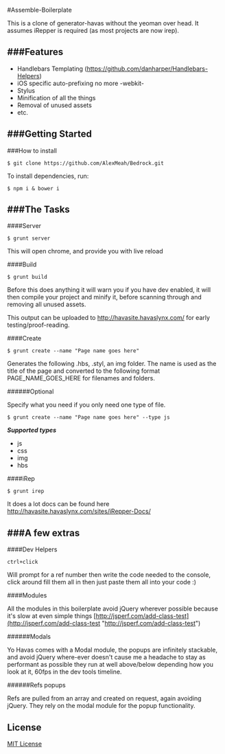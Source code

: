 #Assemble-Boilerplate

This is a clone of generator-havas without the yeoman over head. It assumes iRepper is required (as most projects are now irep).

###Features
---

- Handlebars Templating (https://github.com/danharper/Handlebars-Helpers)
- iOS specific auto-prefixing no more -webkit-
- Stylus
- Minification of all the things
- Removal of unused assets
- etc.

###Getting Started
---

###How to install

```
$ git clone https://github.com/AlexMeah/Bedrock.git
```

To install dependencies, run:

```
$ npm i & bower i
```

###The Tasks
---

####Server

```
$ grunt server
```

This will open chrome, and provide you with live reload

####Build

```
$ grunt build
```

Before this does anything it will warn you if you have dev enabled, it will then compile your project and minify it, before scanning through and removing all unused assets.

This output can be uploaded to http://havasite.havaslynx.com/ for early testing/proof-reading.

####Create

```
$ grunt create --name "Page name goes here"
```

Generates the following .hbs, .styl, an img folder. The name is used as the title of the page and converted to the following format PAGE_NAME_GOES_HERE for filenames and folders.

######Optional

Specify what you need if you only need one type of file.

```
$ grunt create --name "Page name goes here" --type js
```

***Supported types***

- js
- css
- img
- hbs

####iRep

```
$ grunt irep
```

It does a lot docs can be found here http://havasite.havaslynx.com/sites/iRepper-Docs/

###A few extras
---

####Dev Helpers

```
ctrl+click
```

Will prompt for a ref number then write the code needed to the console, click around fill them all in then just paste them all into your code :)

####Modules

All the modules in this boilerplate avoid jQuery wherever possible because it's slow at even simple things [http://jsperf.com/add-class-test](http://jsperf.com/add-class-test "http://jsperf.com/add-class-test")

######Modals

Yo Havas comes with a Modal module, the popups are infinitely stackable, and avoid jQuery where-ever doesn't cause me a headache to stay as performant as possible they run at well above/below depending how you look at it, 60fps in the dev tools timeline.

######Refs popups

Refs are pulled from an array and created on request, again avoiding jQuery. They rely on the modal module for the popup functionality.

## License

[MIT License](http://en.wikipedia.org/wiki/MIT_License)
